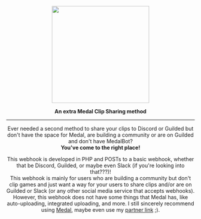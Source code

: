 <p align="center">
  <img width="260" src="https://cdn.medal.tv/assets/img/avatars/default.png">
</p>

<p align="center">
	<strong>An extra Medal Clip Sharing method</strong>
</p>

<hr>

<p align="center">Ever needed a second method to share your clips to Discord or Guilded but don't have the space for Medal, are building a community or are on Guilded and don't have MedalBot?<br>
<strong>You've come to the right place!</strong></p>

<p align="center">This webhook is developed in PHP and POSTs to a basic webhook, whether that be Discord, Guilded, or maybe even Slack (if you're looking into that???)!<br>
This webhook is mainly for users who are building a community but don't clip games and just want a way for your users to share clips and/or are on Guilded or Slack (or any other social media service that accepts webhooks).<br>
However, this webhook does not have some things that Medal has, like auto-uploading, integrated uploading, and more. I still sincerely recommend using <a href="https://medal.tv/download">Medal</a>, maybe even use my <a href="https://medal.tv/?ref=awex_partner">partner link</a> ;).</p>
